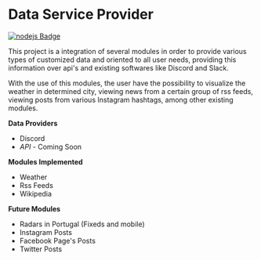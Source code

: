 # Data Service Provider


[![nodejs Badge](https://img.shields.io/badge/-Node.js-A9A9A9?style=flat-square&logo=Javascript&logoColor=black)](Node.js)

This project is a integration of several modules in order to provide various types of customized data and oriented to all user needs, providing this information over api's and existing softwares like Discord and Slack.

With the use of this modules, the user have the possibility to visualize the weather in determined city, viewing news from a certain group of rss feeds, viewing posts from various Instagram hashtags, among other existing modules.

**Data Providers**

- Discord
- _API_ - Coming Soon


**Modules Implemented**

- Weather
- Rss Feeds
- Wikipedia




**Future Modules**

- Radars in Portugal (Fixeds and mobile)
- Instagram Posts
- Facebook Page's Posts
- Twitter Posts

